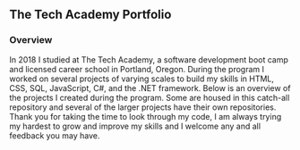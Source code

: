 <h2>The Tech Academy Portfolio</h2>
<h3>Overview</h3>
<p>In 2018 I studied at The Tech Academy, a software development boot camp and 
licensed career school in Portland, Oregon. During the program I worked on several
projects of varying scales to build my skills in HTML, CSS, SQL, JavaScript, C#,
and the .NET framework. Below is an overview of the projects I created
during the program. Some are housed in this catch-all repository and several of
the larger projects have their own repositories. Thank you for taking the time to
look through my code, I am always trying my hardest to grow and improve my skills
and I welcome any and all feedback you may have.</p>
